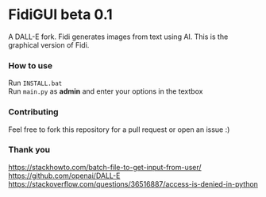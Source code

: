 # FidiGUI beta 0.1
A DALL-E fork. Fidi generates images from text using AI. This is the graphical version of Fidi.<br>
### How to use
Run `INSTALL.bat`<br>
Run `main.py` as **admin** and enter your options in the textbox<br>
### Contributing
Feel free to fork this repository for a pull request or open an issue :)<br>
### Thank you
https://stackhowto.com/batch-file-to-get-input-from-user/<br>
https://github.com/openai/DALL-E<br>
https://stackoverflow.com/questions/36516887/access-is-denied-in-python
